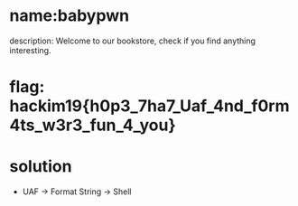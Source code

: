 # name:babypwn
description: Welcome to our bookstore, check if you find anything interesting.

# flag: hackim19{h0p3_7ha7_Uaf_4nd_f0rm4ts_w3r3_fun_4_you}

# solution
- UAF -> Format String -> Shell
